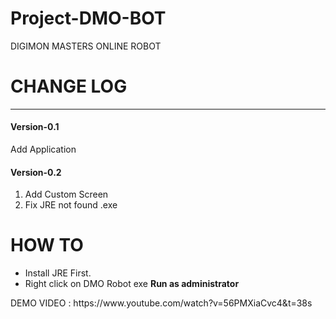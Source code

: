 # Project-DMO-BOT
DIGIMON MASTERS ONLINE ROBOT

<h1>CHANGE LOG</h1>
<hr />
<h4>Version-0.1</h4>
<p>Add Application</p>
<h4>Version-0.2</h4>
<ol>
  <li>Add Custom Screen</li>
  <li>Fix JRE not found .exe</li>
</ol>

<H1>HOW TO</h1>
<ul>
  <li>Install JRE First.</li>
  <li>Right click on DMO Robot exe <b>Run as administrator</b></li>
</ul>

<p>DEMO VIDEO : https://www.youtube.com/watch?v=56PMXiaCvc4&t=38s</p>
